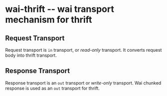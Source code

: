 # wai-thrift -- wai transport mechanism for thrift

## Request Transport

Request transport is `in` transport, or _read-only_ transport. It
converts request body into thrift transport. 

## Response Transport

Response transport is an `out` transport or _write-only_
transport. Wai chunked response is used as an `out` transport for
thrift. 



